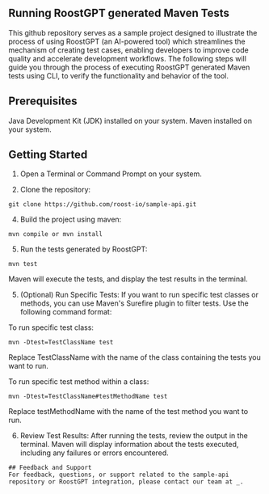 ## Running RoostGPT generated Maven Tests

This github repository serves as a sample project designed to illustrate the process of using RoostGPT (an AI-powered tool) which streamlines the mechanism of creating test cases, enabling developers to improve code quality and accelerate development workflows.
The following steps will guide you through the process of executing RoostGPT generated Maven tests using CLI, to verify the functionality and behavior of the tool.

## Prerequisites
Java Development Kit (JDK) installed on your system.
Maven installed on your system.

## Getting Started

1. Open a Terminal or Command Prompt on your system.

2. Clone the repository:
```
git clone https://github.com/roost-io/sample-api.git
```

4. Build the project using maven:
```
mvn compile or mvn install
```

5. Run the tests generated by RoostGPT:
```
mvn test
```
Maven will execute the tests, and display the test results in the terminal.

5. (Optional) Run Specific Tests: If you want to run specific test classes or methods, you can use Maven's Surefire plugin to filter tests. Use the following command format:

To run specific test class:
```
mvn -Dtest=TestClassName test
```
Replace TestClassName with the name of the class containing the tests you want to run.

To run specific test method within a class:
```
mvn -Dtest=TestClassName#testMethodName test
```
Replace testMethodName with the name of the test method you want to run.

6. Review Test Results: After running the tests, review the output in the terminal. Maven will display information about the tests executed, including any failures or errors encountered.
```
## Feedback and Support
For feedback, questions, or support related to the sample-api repository or RoostGPT integration, please contact our team at _.

